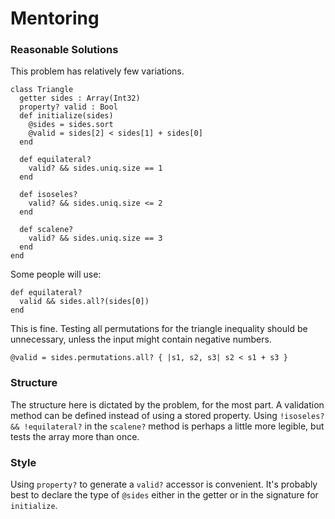 # Mentoring

### Reasonable Solutions

This problem has relatively few variations.

```crystal
class Triangle
  getter sides : Array(Int32)
  property? valid : Bool
  def initialize(sides)
    @sides = sides.sort
    @valid = sides[2] < sides[1] + sides[0]
  end

  def equilateral?
    valid? && sides.uniq.size == 1
  end

  def isoseles?
    valid? && sides.uniq.size <= 2
  end

  def scalene?
    valid? && sides.uniq.size == 3
  end
end
```
Some people will use:
```crystal
def equilateral?
  valid && sides.all?(sides[0])
end
```
This is fine.
Testing all permutations for the triangle inequality should be unnecessary, unless the input might contain negative numbers.
```crystal
@valid = sides.permutations.all? { |s1, s2, s3| s2 < s1 + s3 }
```

### Structure

The structure here is dictated by the problem, for the most part. A validation method can be defined instead of using a stored property. Using `!isoseles? && !equilateral?` in the `scalene?` method is perhaps a little more legible, but tests the array more than once. 

### Style

Using `property?` to generate a `valid?` accessor is convenient. It's probably best to declare the type of `@sides` either in the getter or in the signature for `initialize`.
